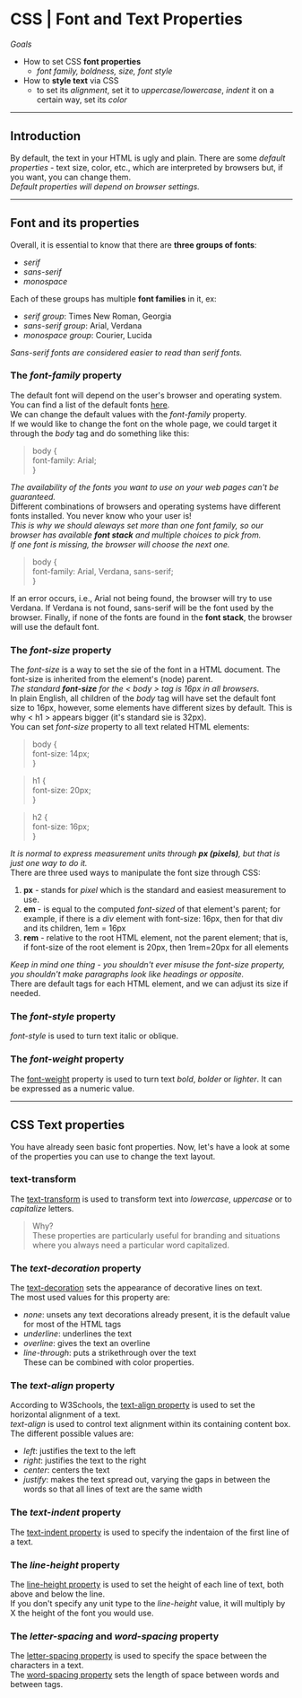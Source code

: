 # CSS | Font and Text Properties  
*Goals*  
* How to set CSS **font properties**  
  * *font family, boldness, size, font style*  
* How to **style text** via CSS  
  * to set its *alignment*, set it to *uppercase/lowercase*, *indent* it on a certain way, set its *color*  
  
---  
## Introduction  
By default, the text in your HTML is ugly and plain. There are some *default properties* - text size, color, etc., which are interpreted by browsers but, if you want, you can change them.  
*Default properties will depend on browser settings.*  
  
---  
## Font and its properties  
Overall, it is essential to know that there are **three groups of fonts**:  
* *serif*  
* *sans-serif*  
* *monospace*  
  
Each of these groups has multiple **font families** in it, ex:  
* *serif group*: Times New Roman, Georgia  
* *sans-serif group*: Arial, Verdana  
* *monospace group*: Courier, Lucida  
  
*Sans-serif fonts are considered easier to read than serif fonts.*  
  
### The *font-family* property  
The default font will depend on the user's browser and operating system. You can find a list of the default fonts [here](https://www.granneman.com/webdev/coding/css/fonts-and-formatting/web-browser-font-defaults/).  
We can change the default values with the *font-family* property.  
If we would like to change the font on the whole page, we could target it through the *body* tag and do something like this:  
> body {  
>   font-family: Arial;  
> }  
  
*The availability of the fonts you want to use on your web pages can't be guaranteed.*  
Different combinations of browsers and operating systems have different fonts installed. You never know who your user is!  
*This is why we should aleways set more than one font family, so our browser has available **font stack** and multiple choices to pick from.*  
*If one font is missing, the browser will choose the next one.*  
> body {  
>   font-family: Arial, Verdana, sans-serif;  
> }  
  
If an error occurs, i.e., Arial not being found, the browser will try to use Verdana. If Verdana is not found, sans-serif will be the font used by the browser. 
Finally, if none of the fonts are found in the **font stack**, the browser will use the default font.  
  
### The *font-size* property  
The *font-size* is a way to set the sie of the font in a HTML document. The font-size is inherited from the element's (node) parent.  
*The standard **font-size** for the < body > tag is 16px in all browsers.*  
In plain English, all children of the *body* tag will have set the default font size to 16px, however, some elements have different sizes by default. 
This is why < h1 > appears bigger (it's standard sie is 32px).  
You can set *font-size* property to all text related HTML elements:  
> body {  
>   font-size: 14px;  
> }  
  
> h1 {  
>   font-size: 20px;  
> }  
  
> h2 {  
>   font-size: 16px;  
> }  
  
*It is normal to express measurement units through **px (pixels)**, but that is just one way to do it.*  
There are three used ways to manipulate the font size through CSS:  
1. **px** - stands for *pixel* which is the standard and easiest measurement to use.  
2. **em** - is equal to the computed *font-sized* of that element's parent; for example, if there is a *div* element with font-size: 16px, then for that div and its children, 1em = 16px   
3. **rem** - relative to the root HTML element, not the parent element; that is, if font-size of the root element is 20px, then 1rem=20px for all elements  
  
*Keep in mind one thing - you shouldn't ever misuse the font-size property, you shouldn't make paragraphs look like headings or opposite.*  
There are default tags for each HTML element, and we can adjust its size if needed.  
  
### The *font-style* property  
*font-style* is used to turn text italic or oblique.  
  
### The *font-weight* property  
The [font-weight](https://developer.mozilla.org/en-US/docs/Web/CSS/font-weight) property is used to turn text *bold*, *bolder* or *lighter*. It can be expressed as a numeric value.   
  
---  
## CSS Text properties  
You have already seen basic font properties. Now, let's have a look at some of the properties you can use to change the text layout.  
  
### text-transform  
The [text-transform](https://developer.mozilla.org/en-US/docs/Web/CSS/text-transform) is used to transform text into *lowercase*, *uppercase* or to *capitalize* letters.   
> Why?  
> These properties are particularly useful for branding and situations where you always need a particular word capitalized.  
  
### The *text-decoration* property  
The [text-decoration](https://developer.mozilla.org/en-US/docs/Web/CSS/text-decoration) sets the appearance of decorative lines on text.  
The most used values for this property are:  
* *none*: unsets any text decorations already present, it is the default value for most of the HTML tags   
* *underline*: underlines the text  
* *overline*: gives the text an overline  
* *line-through*: puts a strikethrough over the text  
These can be combined with color properties.  
  
### The *text-align* property  
According to W3Schools, the [text-align property](https://developer.mozilla.org/en-US/docs/Web/CSS/text-align) is used to set the horizontal alignment of a text.  
*text-align* is used to control text alignment within its containing content box.  
The different possible values are:  
* *left*: justifies the text to the left  
* *right*: justifies the text to the right  
* *center*: centers the text  
* *justify*: makes the text spread out, varying the gaps in between the words so that all lines of text are the same width  
  
### The *text-indent* property  
The [text-indent property](https://developer.mozilla.org/en-US/docs/Web/CSS/text-indent) is used to specify the indentaion of the first line of a text.  
  
### The *line-height* property  
The [line-height property](https://developer.mozilla.org/en-US/docs/Web/CSS/line-height) is used to set the height of each line of text, both above and below the line.  
If you don't specify any unit type to the *line-height* value, it will multiply by X the height of the font you would use.  
  
### The *letter-spacing* and *word-spacing* property  
The [letter-spacing property](https://developer.mozilla.org/en-US/docs/Web/CSS/letter-spacing) is used to specify the space between the characters in a text.  
The [word-spacing property](https://developer.mozilla.org/en-US/docs/Web/CSS/word-spacing) sets the length of space between words and between tags.  


